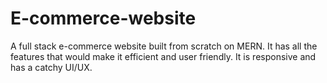 # E-commerce-website
A full stack e-commerce website built from scratch on MERN. It has all the features that would make it efficient and user friendly. It is responsive and has a catchy UI/UX. 
